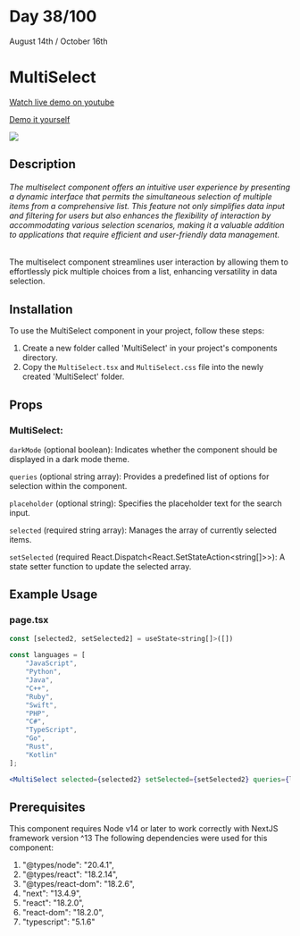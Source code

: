 # Day 38/100

August 14th / October 16th

# MultiSelect
<a href="https://youtu.be/HLqfz7WPbsw" target="_blank">Watch live demo on youtube</a>

<a href="https://100daysofcomponents.netlify.app/MultiSelect" target="_blank">Demo it yourself</a>

<a href="https://100daysofcomponents.netlify.app/MultiSelect" target="_blank"><img src="https://cdn.discordapp.com/attachments/715319623637270638/1140725960501637271/image.png"/></a>  

## Description 

###### The multiselect component offers an intuitive user experience by presenting a dynamic interface that permits the simultaneous selection of multiple items from a comprehensive list. This feature not only simplifies data input and filtering for users but also enhances the flexibility of interaction by accommodating various selection scenarios, making it a valuable addition to applications that require efficient and user-friendly data management.

The multiselect component streamlines user interaction by allowing them to effortlessly pick multiple choices from a list, enhancing versatility in data selection.

## Installation 

To use the MultiSelect component in your project, follow these steps:

1. Create a new folder called 'MultiSelect' in your project's components directory.
2. Copy the `MultiSelect.tsx` and `MultiSelect.css` file into the newly created 'MultiSelect' folder.

## Props 
### MultiSelect:
`darkMode` (optional boolean): Indicates whether the component should be displayed in a dark mode theme.

`queries` (optional string array): Provides a predefined list of options for selection within the component.

`placeholder` (optional string): Specifies the placeholder text for the search input.

`selected` (required string array): Manages the array of currently selected items.

`setSelected` (required React.Dispatch<React.SetStateAction<string[]>>): A state setter function to update the selected array.

## Example Usage
### page.tsx
```jsx
const [selected2, setSelected2] = useState<string[]>([])
    
const languages = [
    "JavaScript",
    "Python",
    "Java",
    "C++",
    "Ruby",
    "Swift",
    "PHP",
    "C#",
    "TypeScript",
    "Go",
    "Rust",
    "Kotlin"
];

<MultiSelect selected={selected2} setSelected={setSelected2} queries={languages} darkMode={isDarkMode} />
```

## Prerequisites
This component requires Node v14 or later to work correctly with NextJS framework version ^13
The following dependencies were used for this component:
1. "@types/node": "20.4.1",
2. "@types/react": "18.2.14",
3. "@types/react-dom": "18.2.6",
4. "next": "13.4.9",
5. "react": "18.2.0",
6. "react-dom": "18.2.0",
7. "typescript": "5.1.6"

